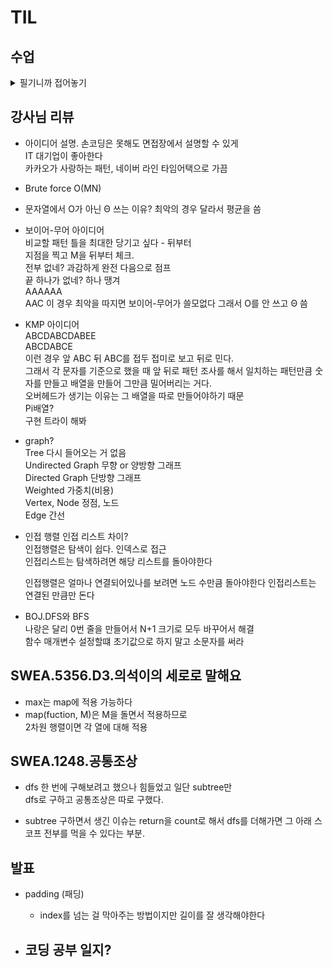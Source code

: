 # TIL

## 수업 

<details>
<summary>필기니까 접어놓기</summary>

<!-- summary 아래 한칸 공백 두어야함 -->

## 패턴 매칭

### Brute Force 고지식한 알고리즘
- 처음부터 끝까지 차례대로 순회하면서 패턴을 일일이 비교하는 방식
    ```python
    def BruteForce(pattern, txt):
        P = len(pattern)
        T = len(txt)
        count = 0

        for i in range(T-(P-1)): 
            #T의 인덱스 루프
            j = 0 
            # P의 인덱스
            while j < P:
                if pattern[j] != txt[i]:
                    break
                j += 1 
                i += 1

            if j == P:
                count += 1
        return count

    # 만약 패턴의 시작 인덱스 알려주고 싶으면 i-j or i-P


    txt = 'TTTTTATTAATA'
    pattern = 'TTA'

    print(BruteForce(pattern, txt))
    ```

- 최악의 경우 모든 위치에서 비교해야하므로 시간 복잡도는 O(MN).     
    만약 10000에서 80 크기의 패턴을 찾는다고 할 때 최악일 경우 800000

- 줄이고 싶다!

### KMP Algorithm 커누스-모리스-프랫 알고리즘

- 불일치가 발생한 텍스트 스트링 앞 부분에 어떤 문자가 있는지 아니까     
      미리 수행한 앞 부분에 대하여 다시 비교하지 않는다
- 패턴으로부터 불일치 순간에 돌아갈 점프 크기기 배열 next[M]을 구해서 잘못된 시작을 최소화

- 시간복잡도 O(M+N)

- 구현을 요구하는 건 아니지만 어려운 코테의 경우 필요할 것. 예시
```python
def kmp(t, p):
    N = len(t)
    M = len(p)
    lps = [0] * (M+1)
    # preprocessing
    j = 0 # 일치한 개수== 비교할 패턴 위치
    lps[0] = -1
    for i in range(1, M):
        lps[i] = j          # p[i]이전에 일치한 개수
        if p[i] == p[j]:
            j += 1
        else:
            j = 0
    lps[M] = j
    # search
    i = 0   # 비교할 텍스트 위치
    j = 0   # 비교할 패턴 위치
    while i < N and j <= M:
        if j==-1 or t[i]== p[j]:     # 첫글자자 불일치했거나, 일치하면
            i += 1
            j += 1
        else:               # 불일치
            j = lps[j]
        if j==M:    # 패턴을 찾을 경우
            print(i-M, end = ' ')    # 패턴의 인덱스 출력
            j = lps[j]

    print()
    return


t = 'zzzabcdabcdabcefabcd'
p = 'abcdabcef'
kmp(t, p)

```


### Boyer-Moore Algorithm 보이어 무어 알고리즘
- 패턴에서 체크하는 게 오른쪽에서 왼쪽으로

- 대부분의 상용 소프트웨어에서 채택중

- 오른쪽 끝에 있는 문자와 불일치하고 이 문자가 패턴 내에 없으면  한번에 패턴 길이만큼 점프

- 일치하고 패턴내에 존재하면 그 문자에 맞춰 점프

- 텍스트 문자를 다 보지 않아도 된다

- 시간복잡도 일반적으로 Θ(N)보다 작음    

- big-O big-seta big-omega https://detail-from-a-to-z.tistory.com/7
    

### 문자열 암호화 문자열 압축
#### Caesar cipher 시저암호
- 평문 알파벳을 일정한 숫자만큼 평행이동해서 암호화

- key값을 안다면 복호화 가능, 전부 트라이해서 한바퀴 돌면 확인가능.

#### 문자 변환표를 이용한 암호화(단일 치환 암호)
- 하나에 대해 다른 하나로 대응시키는 표로 변환

- key space(키의 조합)을 알아야한다. 26! 가능성이 있다 방법이 없을까? - 튜링이야기 

#### bit열의 암호화
- 배타적 논리합(exclusive-or) 연산 사용
![alt text](image.png)
암호 관련은 찾아봐


#### 저장소를 줄이면서 정보를 저장하는 방법
- Run-length encoding 알고리즘  
![alt text](image-1.png)
    같은 값이 몇 번 반복되는가를 나타내서 압축  
    이미지 파일 중 BMP 포맷의 압축 방법이다.    

- 좀 더 효율적인 알고리즘으론 허프만 코딩 알고리즘이 있다.

</details>

## 강사님 리뷰
 
- 아이디어 설명. 손코딩은 못해도 면접장에서 설명할 수 있게  
    IT 대기업이 좋아한다    
    카카오가 사랑하는 패턴, 네이버 라인 타임어택으로 가끔

- Brute force O(MN)
- 문자열에서 O가 아닌 Θ 쓰는 이유? 최악의 경우 달라서 평균을 씀
- 보이어-무어 아이디어  
    비교할 패턴 틀을 최대한 당기고 싶다 - 뒤부터    
    지점을 찍고 M을 뒤부터 체크.    
    전부 없네? 과감하게 완전 다음으로 점프   
    끝 하나가 없네? 하나 땡겨   
    AAAAAA  
    AAC 
    이 경우 최악을 따지면 보이어-무어가 쓸모없다 그래서 O를 안 쓰고 Θ 씀
- KMP 아이디어  
    ABCDABCDABEE    
    ABCDABCE    
    이런 경우 앞 ABC 뒤 ABC를 접두 접미로 보고 뒤로 민다.   
    그래서 각 문자를 기준으로 했을 때 앞 뒤로 패턴 조사를 해서 일치하는 패턴만큼 숫자를 만들고 배열을 만들어 그만큼 밀어버리는 거다.   
    오버헤드가 생기는 이유는 그 배열을 따로 만들어야하기 때문   
    Pi배열?     
    구현 트라이 해봐

- graph?    
    Tree 다시 들어오는 거 없음    
    Undirected Graph 무향 or 양방향 그래프  
    Directed Graph 단방향 그래프    
    Weighted 가중치(비용)   
    Vertex, Node 정점, 노드     
    Edge 간선   

- 인접 행렬 인접 리스트 차이?   
    인접행렬은 탐색이 쉽다. 인덱스로 접근   
    인접리스트는 탐색하려면 해당 리스트를 돌아야한다    
    
    인접행렬은 얼마나 연결되어있나를 보려면 노드 수만큼 돌아야한다
    인접리스트는 연결된 만큼만 돈다

- BOJ.DFS와 BFS     
    나랑은 달리 0번 줄을 만들어서 N+1 크기로 모두 바꾸어서 해결         
    함수 매개변수 설정할떄 초기값으로 하지 말고 소문자를 써라   



## SWEA.5356.D3.의석이의 세로로 말해요
- max는 map에 적용 가능하다
- map(fuction, M)은 M을 돌면서 적용하므로   
    2차원 행렬이면 각 열에 대해 적용


## SWEA.1248.공통조상
- dfs 한 번에 구해보려고 했으나 힘들었고 일단 subtree만     
    dfs로 구하고 공통조상은 따로 구했다.

- subtree 구하면서 생긴 이슈는 return을 count로 해서 dfs를 더해가면 그 아래 스코프 전부를 먹을 수 있다는 부분.

## 발표
- padding (패딩)
    - index를 넘는 걸 막아주는 방법이지만 길이를 잘 생각해야한다

- 코딩 공부 일지?
    - 
